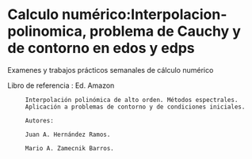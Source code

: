 # Calculo numérico:Interpolacion-polinomica, problema de Cauchy y de contorno en edos y edps
Examenes y trabajos prácticos semanales de cálculo numérico

Libro de referencia : 
         Ed. Amazon
         
         Interpolación polinómica de alto orden. Métodos espectrales. 
         Aplicación a problemas de contorno y de condiciones iniciales.
         
         Autores: 
         
         Juan A. Hernández Ramos.
         
         Mario A. Zamecnik Barros.
